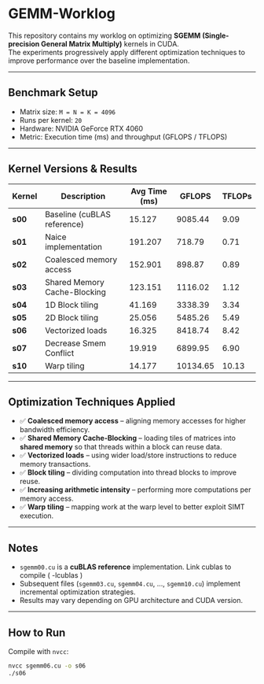 # GEMM-Worklog

This repository contains my worklog on optimizing **SGEMM (Single-precision General Matrix Multiply)** kernels in CUDA.  
The experiments progressively apply different optimization techniques to improve performance over the baseline implementation.

---

## Benchmark Setup
- Matrix size: `M = N = K = 4096`
- Runs per kernel: `20`
- Hardware: NVIDIA GeForce RTX 4060
- Metric: Execution time (ms) and throughput (GFLOPS / TFLOPS)

---

## Kernel Versions & Results

| Kernel | Description                               | Avg Time (ms) | GFLOPS   | TFLOPs |
|--------|-------------------------------------------|---------------|----------|--------|
| **s00** | Baseline (cuBLAS reference)              | 15.127        | 9085.44  | 9.09   |
| **s01** | Naice implementation                     | 191.207       | 718.79   | 0.71   |
| **s02** | Coalesced memory access                  | 152.901       | 898.87   | 0.89   |
| **s03** | Shared Memory Cache-Blocking             | 123.151       | 1116.02  | 1.12   |
| **s04** | 1D Block tiling                          | 41.169        | 3338.39  | 3.34   |
| **s05** | 2D Block tiling                          | 25.056        | 5485.26  | 5.49   |
| **s06** | Vectorized loads                         | 16.325        | 8418.74  | 8.42   |
| **s07** | Decrease Smem Conflict                   | 19.919        | 6899.95  | 6.90   |
| **s10** | Warp tiling                              | 14.177        | 10134.65 | 10.13  |

---

## Optimization Techniques Applied
- ✅ **Coalesced memory access** – aligning memory accesses for higher bandwidth efficiency.
- ✅ **Shared Memory Cache-Blocking** – loading tiles of matrices into **shared memory** so that threads within a block can reuse data.
- ✅ **Vectorized loads** – using wider load/store instructions to reduce memory transactions.  
- ✅ **Block tiling** – dividing computation into thread blocks to improve reuse.  
- ✅ **Increasing arithmetic intensity** – performing more computations per memory access.  
- ✅ **Warp tiling** – mapping work at the warp level to better exploit SIMT execution.  

---

## Notes
- `sgemm00.cu` is a **cuBLAS reference** implementation. Link cublas to compile ( -lcublas ) 
- Subsequent files (`sgemm03.cu`, `sgemm04.cu`, …, `sgemm10.cu`) implement incremental optimization strategies.  
- Results may vary depending on GPU architecture and CUDA version.  

---

## How to Run
Compile with `nvcc`:
```bash
nvcc sgemm06.cu -o s06
./s06
